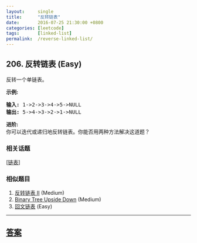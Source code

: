 ```yaml
---
layout:     single
title:      "反转链表"
date:       2016-07-25 21:30:00 +0800
categories: [leetcode]
tags:       [linked-list]
permalink:  /reverse-linked-list/
---
```


## 206. 反转链表 (Easy)

<p>反转一个单链表。</p>

<p><strong>示例:</strong></p>

<pre><strong>输入:</strong> 1-&gt;2-&gt;3-&gt;4-&gt;5-&gt;NULL
<strong>输出:</strong> 5-&gt;4-&gt;3-&gt;2-&gt;1-&gt;NULL</pre>

<p><strong>进阶:</strong><br>
你可以迭代或递归地反转链表。你能否用两种方法解决这道题？</p>

### 相关话题
  [[链表](https://github.com/openset/leetcode/tree/master/tag/linked-list/README.md)]

### 相似题目
  1. [反转链表 II](/reverse-linked-list-ii) (Medium)
  1. [Binary Tree Upside Down](/binary-tree-upside-down) (Medium)
  1. [回文链表](/palindrome-linked-list) (Easy)

---

## [答案](https://github.com/openset/leetcode/tree/master/problems/reverse-linked-list)
